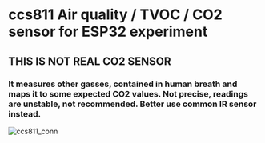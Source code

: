 # ccs811 Air quality / TVOC / CO2 sensor for ESP32 experiment

## THIS IS NOT REAL CO2 SENSOR
### It measures other gasses, contained in human breath and maps it to some expected CO2 values. Not precise, readings are unstable, not recommended. Better use common IR sensor instead.

![ccs811_conn](https://user-images.githubusercontent.com/20777524/147604585-4e15a28e-f622-46c4-84c2-34421cdd678e.png)
